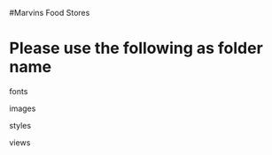#Marvins Food Stores

Please use the following as folder name
========================================

fonts

images

styles

views
